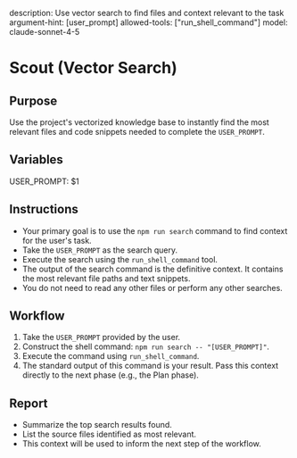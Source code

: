 description: Use vector search to find files and context relevant to the task
argument-hint: [user_prompt]
allowed-tools: ["run_shell_command"]
model: claude-sonnet-4-5

# Scout (Vector Search)

## Purpose
Use the project's vectorized knowledge base to instantly find the most relevant files and code snippets needed to complete the `USER_PROMPT`.

## Variables
USER_PROMPT: $1

## Instructions
- Your primary goal is to use the `npm run search` command to find context for the user's task.
- Take the `USER_PROMPT` as the search query.
- Execute the search using the `run_shell_command` tool.
- The output of the search command is the definitive context. It contains the most relevant file paths and text snippets.
- You do not need to read any other files or perform any other searches.

## Workflow
1.  Take the `USER_PROMPT` provided by the user.
2.  Construct the shell command: `npm run search -- "[USER_PROMPT]"`.
3.  Execute the command using `run_shell_command`.
4.  The standard output of this command is your result. Pass this context directly to the next phase (e.g., the Plan phase).

## Report
- Summarize the top search results found.
- List the source files identified as most relevant.
- This context will be used to inform the next step of the workflow.
